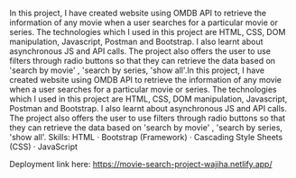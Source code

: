 In this project, I have created website using OMDB API to retrieve the information of any movie when a user searches for a particular movie or series. The technologies which I used in this project are HTML, CSS, DOM manipulation, Javascript, Postman and Bootstrap. I also learnt about asynchronous JS and API calls. The project also offers the user to use filters through radio buttons so that they can retrieve the data based on 'search by movie' , 'search by series, 'show all'.In this project, I have created website using OMDB API to retrieve the information of any movie when a user searches for a particular movie or series. The technologies which I used in this project are HTML, CSS, DOM manipulation, Javascript, Postman and Bootstrap. I also learnt about asynchronous JS and API calls. The project also offers the user to use filters through radio buttons so that they can retrieve the data based on 'search by movie' , 'search by series, 'show all'.
Skills: HTML · Bootstrap (Framework) · Cascading Style Sheets (CSS) · JavaScript

Deployment link here: https://movie-search-project-wajiha.netlify.app/
